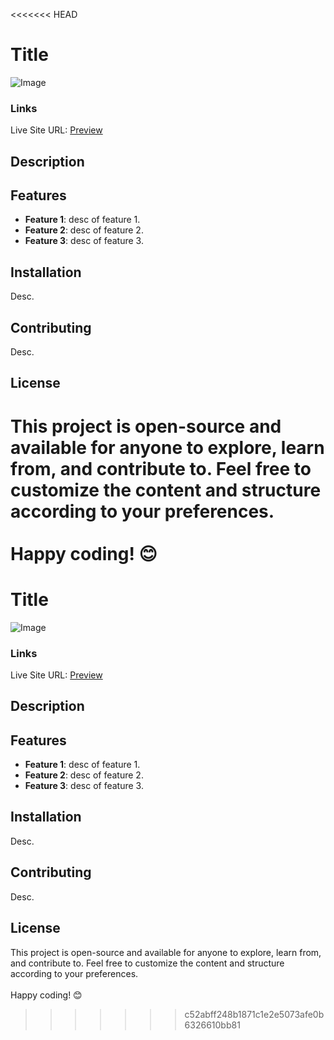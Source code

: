 <<<<<<< HEAD
# Title
![Image](img_link)


### Links
Live Site URL: [Preview](Link)

## Description

## Features
- **Feature 1**: desc of feature 1.
- **Feature 2**: desc of feature 2.
- **Feature 3**: desc of feature 3.

## Installation
Desc.

## Contributing
Desc.

## License
This project is open-source and available for anyone to explore, learn from, and contribute to.
Feel free to customize the content and structure according to your preferences. <br><br> Happy coding! 😊
=======
# Title
![Image](img_link)


### Links
Live Site URL: [Preview](Link)

## Description

## Features
- **Feature 1**: desc of feature 1.
- **Feature 2**: desc of feature 2.
- **Feature 3**: desc of feature 3.

## Installation
Desc.

## Contributing
Desc.

## License
This project is open-source and available for anyone to explore, learn from, and contribute to.
Feel free to customize the content and structure according to your preferences. <br><br> Happy coding! 😊
>>>>>>> c52abff248b1871c1e2e5073afe0b6326610bb81
